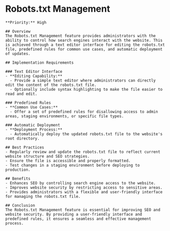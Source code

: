 # Robots.txt Management

    **Priority:** High

    ## Overview
    The Robots.txt Management feature provides administrators with the ability to control how search engines interact with the website. This is achieved through a text editor interface for editing the robots.txt file, predefined rules for common use cases, and automatic deployment of updates.

    ## Implementation Requirements

    ### Text Editor Interface
    - **Editing Capability:**
      - Provide a simple text editor where administrators can directly edit the content of the robots.txt file.
      - Optionally include syntax highlighting to make the file easier to read and edit.

    ### Predefined Rules
    - **Common Use Cases:**
      - Offer a set of predefined rules for disallowing access to admin areas, staging environments, or specific file types.

    ### Automatic Deployment
    - **Deployment Process:**
      - Automatically deploy the updated robots.txt file to the website's root directory.

    ## Best Practices
    - Regularly review and update the robots.txt file to reflect current website structure and SEO strategies.
    - Ensure the file is accessible and properly formatted.
    - Test changes in a staging environment before deploying to production.

    ## Benefits
    - Enhances SEO by controlling search engine access to the website.
    - Improves website security by restricting access to sensitive areas.
    - Provides administrators with a flexible and user-friendly interface for managing the robots.txt file.

    ## Conclusion
    The Robots.txt Management feature is essential for improving SEO and website security. By providing a user-friendly interface and predefined rules, it ensures a seamless and effective management process.
